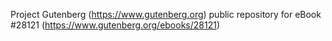 Project Gutenberg (https://www.gutenberg.org) public repository for eBook #28121 (https://www.gutenberg.org/ebooks/28121)
